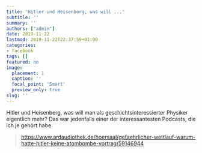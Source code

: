 ```yaml
---
title: 'Hitler und Heisenberg, was will ...'
subtitle: ''
summary: ''
authors: ["admin"]
date: 2019-11-22
lastmod: 2019-11-22T22:37:59+01:00
categories:
- facebook
tags: []
featured: no
image:
  placement: 1
  caption: ''
  focal_point: 'Smart'
  preview_only: true
slug: ''
---
```

Hitler und Heisenberg, was will man als geschichtsinteressierter Physiker eigentlich mehr? Das war jedenfalls einer der interessantesten Podcasts, die ich je gehört habe.
> https://www.ardaudiothek.de/hoersaal/gefaehrlicher-wettlauf-warum-hatte-hitler-keine-atombombe-vortrag/59146944

